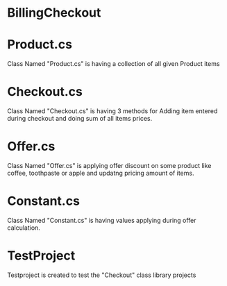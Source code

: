 # BillingCheckout
# Product.cs 
Class Named "Product.cs" is having a collection of all given Product items
# Checkout.cs 
Class Named "Checkout.cs" is having 3 methods for Adding item entered during checkout and doing sum of all items prices.
# Offer.cs
Class Named "Offer.cs" is applying offer discount on some product like coffee, toothpaste or apple and updatng pricing amount of items.
# Constant.cs
Class Named "Constant.cs" is having values applying during offer calculation.
# TestProject
Testproject is created to test the "Checkout" class library projects 
